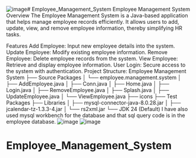 ![image](https://github.com/user-attachments/assets/7cc7ca64-8073-435d-a528-7b206d6244a0)# Employee_Management_System
Employee Management System
Overview
The Employee Management System is a Java-based application that helps manage employee records efficiently. It allows users to add, update, view, and remove employee information, thereby simplifying HR tasks.

Features
Add Employee: Input new employee details into the system.
Update Employee: Modify existing employee information.
Remove Employee: Delete employee records from the system.
View Employee: Retrieve and display employee information.
User Login: Secure access to the system with authentication.
Project Structure:
Employee Management System
├── Source Packages
│   └── employee.management.system
│       ├── AddEmployee.java
│       ├── Conn.java
│       ├── Home.java
│       ├── Login.java
│       ├── RemoveEmployee.java
│       ├── Splash.java
│       ├── UpdateEmployee.java
│       └── ViewEmployee.java
├── icons
├── Test Packages
├── Libraries
│   ├── mysql-connector-java-8.0.28.jar
│   ├── jcalendar-tz-1.3.3-4.jar
│   └── rs2xml.jar
└── JDK 24 (Default)
I have also used mysql workbench for the database and that sql query code is in the employee database.
![image](https://github.com/user-attachments/assets/a5180f41-3d93-4e30-acd4-a1813f679fcc)
![image](https://github.com/user-attachments/assets/5b39db21-868e-42c1-b893-55ff014193b0)



# Employee_Management_System
